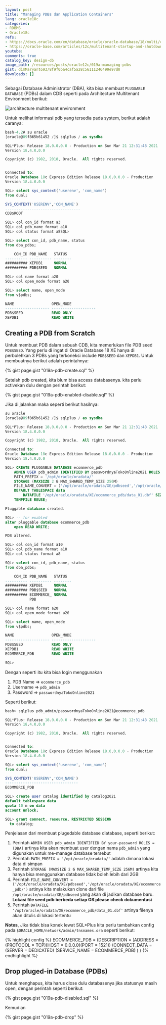 ```yaml
---
layout: post
title: "Managing PDBs dan Application Containers"
lang: oracle18c
categories:
- RDBMS
- Oracle18c
refs: 
- https://docs.oracle.com/en/database/oracle/oracle-database/18/multi/creating-pdbs.html#GUID-9A250D93-5B3B-4643-BE85-F32CC7B0E413
- https://oracle-base.com/articles/12c/multitenant-startup-and-shutdown-cdb-and-pdb-12cr1
youtube: 
comments: true
catalog_key: design-db
image_path: /resources/posts/oracle12c/019a-managing-pdbs
gist: dimMaryanto93/8f9f0ba4caf5a28c56111246499e97d0
downloads: []
---
```


Sebagai Database Administrator (DBA), kita bisa membuat `PLUGGABLE DATABASE` (PDBs) dalam CDB seperti pada Architecture Multitenant Environment berikut:

![architecture multitenant environment](https://docs.oracle.com/en/database/oracle/oracle-database/18/multi/img/admin112.png)

Untuk melihat informasi pdb yang tersedia pada system, berikut adalah caranya:

```sql
bash-4.2# su oracle
[oracle@89f865b61452 /]$ sqlplus / as sysdba

SQL*Plus: Release 18.0.0.0.0 - Production on Sun Mar 21 12:31:48 2021
Version 18.4.0.0.0

Copyright (c) 1982, 2018, Oracle.  All rights reserved.


Connected to:
Oracle Database 18c Express Edition Release 18.0.0.0.0 - Production
Version 18.4.0.0.0

SQL> select sys_context('userenv', 'con_name')
from dual;

SYS_CONTEXT('USERENV','CON_NAME')
----------------------------------
CDB$ROOT

SQL> col con_id format a3
SQL> col pdb_name format a10
SQL> col status format a8SQL>

SQL> select con_id, pdb_name, status
from dba_pdbs;

    CON_ID PDB_NAME   STATUS
---------- ---------- --------
########## XEPDB1     NORMAL
########## PDB$SEED   NORMAL

SQL> col name format a20
SQL> col open_mode format a20

SQL> select name, open_mode
from v$pdbs;

NAME                 OPEN_MODE
-------------------- --------------------
PDB$SEED             READ ONLY
XEPDB1               READ WRITE
```

## Creating a PDB from Scratch

Untuk membuat PDB dalam sebuah CDB, kita memerlukan file PDB seed `PDB$SEED`. Yang perlu di ingat di Oracle Database 18 XE hanya di perbolehkan 3 PDBs yang terkoneksi include `PDB$SEED` dan `XEPDB1`. Untuk membuatnya berikut adalah perintahnya:

{% gist page.gist "019a-pdb-create.sql" %}

Setelah pdb created, kita blum bisa access databasenya. kita perlu activekan dulu dengan perintah berikut:

{% gist page.gist "019a-pdb-enabled-disable.sql" %}

Jika di jalankan maka seperti berikut hasilnya:

```sql
su oracle
[oracle@89f865b61452 /]$ sqlplus / as sysdba

SQL*Plus: Release 18.0.0.0.0 - Production on Sun Mar 21 12:31:48 2021
Version 18.4.0.0.0

Copyright (c) 1982, 2018, Oracle.  All rights reserved.

Connected to:
Oracle Database 18c Express Edition Release 18.0.0.0.0 - Production
Version 18.4.0.0.0

SQL> CREATE PLUGGABLE DATABASE ecommerce_pdb
    ADMIN USER pdb_admin IDENTIFIED BY passwordnyaTokoOnline2021 ROLES = (DBA)
    PATH_PREFIX = '/opt/oracle/oradata/'
    STORAGE (MAXSIZE 2 G MAX_SHARED_TEMP_SIZE 256M)
    FILE_NAME_CONVERT = ('/opt/oracle/oradata/XE/pdbseed','/opt/oracle/oradata/XE/ecommerce_pdb/')
    DEFAULT TABLESPACE data
        DATAFILE '/opt/oracle/oradata/XE/ecommerce_pdb/data_01.dbf' SIZE 25 M AUTOEXTEND ON MAXSIZE 512 M
    TEMPFILE REUSE;

Pluggable database created.

SQL> -- for enabled
alter pluggable database ecommerce_pdb
    open READ WRITE;

PDB altered.

SQL> col con_id format a10
SQL> col pdb_name format a10
SQL> col status format a8

SQL> select con_id, pdb_name, status
from dba_pdbs;

    CON_ID PDB_NAME   STATUS
---------- ---------- --------
########## XEPDB1     NORMAL
########## PDB$SEED   NORMAL
########## ECOMMERCE_ NORMAL
           PDB

SQL> col name format a20
SQL> col open_mode format a20

SQL> select name, open_mode
from v$pdbs;

NAME                 OPEN_MODE
-------------------- --------------------
PDB$SEED             READ ONLY
XEPDB1               READ WRITE
ECOMMERCE_PDB        READ WRITE

SQL>
```

Dengan seperti itu kita bisa login menggunakan 

1. PDB Name => `ecommerce_pdb`
2. Username => `pdb_admin` 
3. Password => `passwordnyaTokoOnline2021` 

Seperti berikut:

```sql
bash> sqlplus pdb_admin/passwordnyaTokoOnline2021@ecommerce_pdb

SQL*Plus: Release 18.0.0.0.0 - Production on Sun Mar 21 12:31:48 2021
Version 18.4.0.0.0

Copyright (c) 1982, 2018, Oracle.  All rights reserved.


Connected to:
Oracle Database 18c Express Edition Release 18.0.0.0.0 - Production
Version 18.4.0.0.0

SQL> select sys_context('userenv', 'con_name')
from dual;

SYS_CONTEXT('USERENV','CON_NAME')
---------------------------------
ECOMMERCE_PDB        

SQL> create user catalog identified by catalog2021
default tablespace data
quota 10 m on data
account unlock;

SQL> grant connect, resource, RESTRICTED SESSION 
  to catalog;
```

Penjelasan dari membuat plugedable database diatabase, seperti berikut:

1. Perintah `ADMIN USER pdb_admin IDENTIFIED BY your-password ROLES = (DBA)` artinya kita akan membuat user dengan nama `pdb_admin` yang digunakan untuk me-manage database tersebut
2. Perintah `PATH_PREFIX = '/opt/oracle/oradata/'` adalah dimana lokasi data di simpan
3. Perintah `STORAGE (MAXSIZE 2 G MAX_SHARED_TEMP_SIZE 256M)` artinya kita hanya bisa menggunakan database tidak boleh lebih dari 2GB
4. Perintah `FILE_NAME_CONVERT = ('/opt/oracle/oradata/XE/pdbseed','/opt/oracle/oradata/XE/ecommerce_pdb/')` artinya kita melakukan clone dari file `/opt/oracle/oradata/XE/pdbseed` yang akan di jadikan database baru. **Lokasi file seed pdb berbeda setiap OS please check dokumentasi**
5. Perintah `DATAFILE '/opt/oracle/oradata/XE/ecommerce_pdb/data_01.dbf'` artinya filenya akan ditulis di lokasi tertentu


**Notes**, Jika tidak bisa konek lewat SQL*Plus kita perlu tambahkan config pada `$ORACLE_HOME/network/admin/tnsnames.ora` seperti berikut:

{% highlight config %}
ECOMMERCE_PDB =
  (DESCRIPTION =
    (ADDRESS = (PROTOCOL = TCP)(HOST = 0.0.0.0)(PORT = 1521))
    (CONNECT_DATA =
      (SERVER = DEDICATED)
      (SERVICE_NAME = ECOMMERCE_PDB)
    )
  )
{% endhighlight %}

## Drop pluged-in Database (PDBs)

Untuk menghapus, kita harus close dulu databasenya jika statusnya masih open, dengan perintah seperti berikut:

{% gist page.gist "019a-pdb-disabled.sql" %}

Kemudian 

{% gist page.gist "019a-pdb-drop" %}